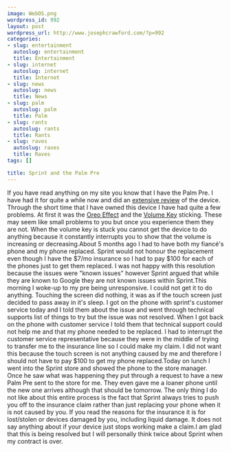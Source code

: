 ```yaml
--- 
image: WebOS.png
wordpress_id: 992
layout: post
wordpress_url: http://www.josephcrawford.com/?p=992
categories: 
- slug: entertainment
  autoslug: entertainment
  title: Entertainment
- slug: internet
  autoslug: internet
  title: Internet
- slug: news
  autoslug: news
  title: News
- slug: palm
  autoslug: palm
  title: Palm
- slug: rants
  autoslug: rants
  title: Rants
- slug: raves
  autoslug: raves
  title: Raves
tags: []

title: Sprint and the Palm Pre
---
```

If you have read anything on my site you know that I have the Palm Pre.  I have had it for quite a while now and did an [extensive review](http://www.josephcrawford.com/2009/07/10/review-the-palm-pre/) of the device.  Through the short time that I have owned this device I have had quite a few problems.  At first it was the [Oreo Effect](http://www.google.com/#hl=en&q=palm+pre+Oreo+Effect&aq=f&aqi=g2g-m1&oq=&fp=c5aa4278f68e4a4) and the [Volume Key](http://www.google.com/#hl=en&source=hp&q=palm+pre+volume+stuck&aq=0&aqi=g10&oq=Palm+Pre+Volum&fp=c5aa4278f68e4a4) sticking.  These may seem like small problems to you but once you experience them they are not.  When the volume key is stuck you cannot get the device to do anything because it constantly interrupts you to show that the volume is increasing or decreasing.About 5 months ago I had to have both my fiancé's phone and my phone replaced.  Sprint would not honour the replacement even though I have the $7/mo insurance so I had to pay $100 for each of the phones just to get them replaced.  I was not happy with this resolution because the issues were "known issues" however Sprint argued that while they are known to Google they are not known issues within Sprint.This morning I woke-up to my pre being unresponsive.  I could not get it to do anything.  Touching the screen did nothing, it was as if the touch screen just decided to pass away in it's sleep.  I got on the phone with sprint's customer service today and I told them about the issue and went through technical supports list of things to try but the issue was not resolved.  When I got back on the phone with customer service I told them that technical support could not help me and that my phone needed to be replaced.  I had to interrupt the customer service representative because they were in the middle of trying to transfer me to the insurance line so I could make my claim.  I did not want this because the touch screen is not anything caused by me and therefore I should not have to pay $100 to get my phone replaced.Today on lunch I went into the Sprint store and showed the phone to the store manager.  Once he saw what was happening they put through a request to have a new Palm Pre sent to the store for me.  They even gave me a loaner phone until the new one arrives although that should be tomorrow.  The only thing I do not like about this entire process is the fact that Sprint always tries to push you off to the insurance claim rather than just replacing your phone when it is not caused by you.  If you read the reasons for the insurance it is for lost/stolen or devices damaged by you, including liquid damage.  It does not say anything about if your device just stops working make a claim.I am glad that this is being resolved but I will personally think twice about Sprint when my contract is over.

